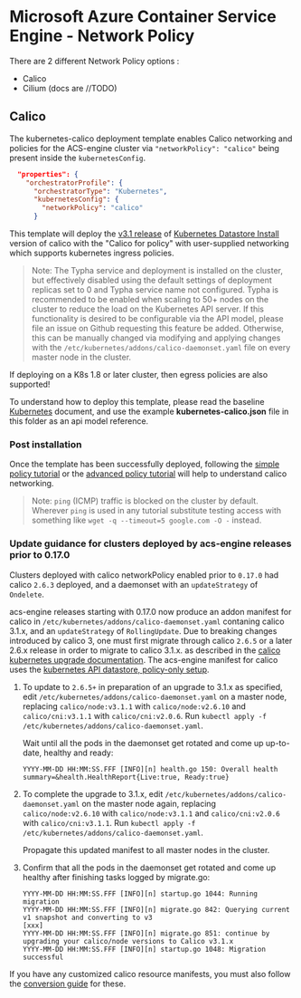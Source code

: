 # Microsoft Azure Container Service Engine - Network Policy

There are 2 different Network Policy options :

- Calico
- Cilium (docs are //TODO)

## Calico

The kubernetes-calico deployment template enables Calico networking and policies for the ACS-engine cluster via `"networkPolicy": "calico"` being present inside the `kubernetesConfig`.

```json
  "properties": {
    "orchestratorProfile": {
      "orchestratorType": "Kubernetes",
      "kubernetesConfig": {
        "networkPolicy": "calico"
      }
```

This template will deploy the [v3.1 release](https://docs.projectcalico.org/v3.1/releases/) of [Kubernetes Datastore Install](https://docs.projectcalico.org/v3.1/getting-started/kubernetes/installation/other) version of calico with the "Calico for policy" with user-supplied networking which supports kubernetes ingress policies.

> Note: The Typha service and deployment is installed on the cluster, but effectively disabled using the default settings of deployment replicas set to 0 and Typha service name not configured.  Typha is recommended to be enabled when scaling to 50+ nodes on the cluster to reduce the load on the Kubernetes API server.  If this functionality is desired to be configurable via the API model, please file an issue on Github requesting this feature be added.  Otherwise, this can be manually changed via modifying and applying changes with the `/etc/kubernetes/addons/calico-daemonset.yaml` file on every master node in the cluster.

If deploying on a K8s 1.8 or later cluster, then egress policies are also supported!

To understand how to deploy this template, please read the baseline [Kubernetes](../../docs/kubernetes.md) document, and use the example **kubernetes-calico.json** file in this folder as an api model reference.

### Post installation

Once the template has been successfully deployed, following the [simple policy tutorial](https://docs.projectcalico.org/v3.1/getting-started/kubernetes/tutorials/simple-policy) or the [advanced policy tutorial](https://docs.projectcalico.org/v3.1/getting-started/kubernetes/tutorials/advanced-policy) will help to understand calico networking.

> Note: `ping` (ICMP) traffic is blocked on the cluster by default.  Wherever `ping` is used in any tutorial substitute testing access with something like `wget -q --timeout=5 google.com -O -` instead.

### Update guidance for clusters deployed by acs-engine releases prior to 0.17.0
Clusters deployed with calico networkPolicy enabled prior to `0.17.0` had calico `2.6.3` deployed, and a daemonset with an `updateStrategy` of `Ondelete`.

acs-engine releases starting with 0.17.0 now produce an addon manifest for calico in `/etc/kubernetes/addons/calico-daemonset.yaml` contaning calico 3.1.x, and an `updateStrategy` of `RollingUpdate`. Due to breaking changes introduced by calico 3, one must first migrate through calico `2.6.5` or a later 2.6.x release in order to migrate to calico 3.1.x. as described in the [calico kubernetes upgrade documentation](https://docs.projectcalico.org/v3.1/getting-started/kubernetes/upgrade/). The acs-engine manifest for calico uses the [kubernetes API datastore, policy-only setup](https://docs.projectcalico.org/v3.1/getting-started/kubernetes/upgrade/upgrade#upgrading-an-installation-that-uses-the-kubernetes-api-datastore).

1. To update to `2.6.5+` in preparation of an upgrade to 3.1.x as specified, edit `/etc/kubernetes/addons/calico-daemonset.yaml` on a master node, replacing `calico/node:v3.1.1` with `calico/node:v2.6.10` and `calico/cni:v3.1.1` with `calico/cni:v2.0.6`. Run `kubectl apply -f /etc/kubernetes/addons/calico-daemonset.yaml`.

    Wait until all the pods in the daemonset get rotated and come up up-to-date, healthy and ready:

    `YYYY-MM-DD HH:MM:SS.FFF [INFO][n] health.go 150: Overall health summary=&health.HealthReport{Live:true, Ready:true}`

2. To complete the upgrade to 3.1.x, edit `/etc/kubernetes/addons/calico-daemonset.yaml` on the master node again, replacing `calico/node:v2.6.10` with `calico/node:v3.1.1` and `calico/cni:v2.0.6` with `calico/cni:v3.1.1`. Run `kubectl apply -f /etc/kubernetes/addons/calico-daemonset.yaml`.

    Propagate this updated manifest to all master nodes in the cluster.

3. Confirm that all the pods in the daemonset get rotated and come up healthy after finishing tasks logged by migrate.go:

    ```
    YYYY-MM-DD HH:MM:SS.FFF [INFO][n] startup.go 1044: Running migration
    YYYY-MM-DD HH:MM:SS.FFF [INFO][n] migrate.go 842: Querying current v1 snapshot and converting to v3
    [xxx]
    YYYY-MM-DD HH:MM:SS.FFF [INFO][n] migrate.go 851: continue by upgrading your calico/node versions to Calico v3.1.x
    YYYY-MM-DD HH:MM:SS.FFF [INFO][n] startup.go 1048: Migration successful
    ```

If you have any customized calico resource manifests, you must also follow the [conversion guide](https://docs.projectcalico.org/v3.0/getting-started/kubernetes/upgrade/convert) for these.